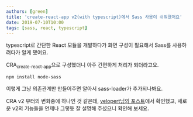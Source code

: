```yaml
---
authors: [green]
title: 'create-react-app v2(with typescript)에서 Sass 사용이 쉬워졌어요'
date: 2019-07-10T10:00
tags: [sass, react, typescript]
---
```


typescript로 간단한 React 모듈을 개발하다가 화면 구성이 필요해서 Sass를 사용하려다가 알게 됐어요.

CRA<sub>create-react-app</sub>으로 구성했더니 아주 간편하게 처리가 되더라고요.
```shell
npm install node-sass
```
이렇게 그냥 의존관계만 만들어주면 알아서 sass-loader가 추가되나봐요.

CRA v2 부터의 변화중에 하나인 것 같은데,
[velopert님의 포스트](https://velog.io/@velopert/create-react-app-v2)에서 확인했고, 새로운 v2의 기능들을 언제나 그렇듯 잘 설명해 주셨으니 확인해 보세요.

